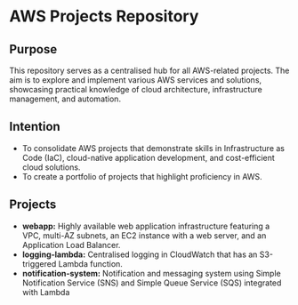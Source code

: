 # AWS Projects Repository

## Purpose

This repository serves as a centralised hub for all AWS-related projects. The aim is to explore and implement various AWS services and solutions, showcasing practical knowledge of cloud architecture, infrastructure management, and automation.

## Intention

- To consolidate AWS projects that demonstrate skills in Infrastructure as Code (IaC), cloud-native application development, and cost-efficient cloud solutions.
- To create a portfolio of projects that highlight proficiency in AWS.

## Projects

- **webapp:** Highly available web application infrastructure featuring a VPC, multi-AZ subnets, an EC2 instance with a web server, and an Application Load Balancer.
- **logging-lambda:** Centralised logging in CloudWatch that has an S3-triggered Lambda function.
- **notification-system:** Notification and messaging system using Simple Notification Service (SNS) and Simple Queue Service (SQS) integrated with Lambda

